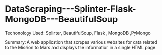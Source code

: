 # DataScraping---Splinter-Flask-MongoDB---BeautifulSoup


Techonology Used:  Splinter, BeautifulSoup, Flask , MongoDB ,PyMongo

Summary: A web application that scrapes various websites for data related to the Mission to Mars and displays the information in a single HTML page. 
